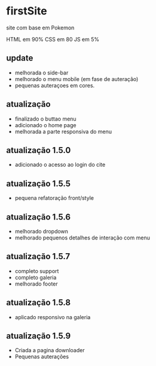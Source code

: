 # firstSite
site com base em Pokemon

HTML em 90%
CSS em 80
JS em 5%

## update

- melhorada o side-bar
- melhorado o menu mobile (em fase de auteração)
- pequenas auteraçoes em cores.

## atualização 

- finalizado o buttao menu
- adicionado o home page
- melhorada a parte responsiva do menu

## atualização 1.5.0

- adicionado o acesso ao login do cite

## atualização 1.5.5
- pequena refatoração front/style

## atualização 1.5.6
- melhorado dropdown
- melhorado pequenos detalhes de interação com menu

## atualização 1.5.7
- completo support
- completo galeria
- melhorado footer
## atualização 1.5.8
- aplicado responsivo na galeria
## atualização 1.5.9
- Criada a pagina downloader
- Pequenas auterações